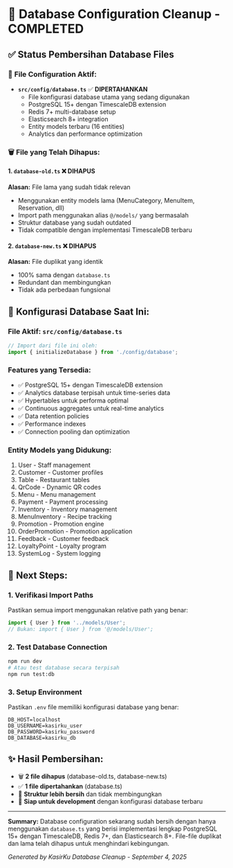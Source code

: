 # 🧹 Database Configuration Cleanup - COMPLETED

## ✅ **Status Pembersihan Database Files**

### 📂 **File Configuration Aktif:**
- **`src/config/database.ts`** ✅ **DIPERTAHANKAN**
  - File konfigurasi database utama yang sedang digunakan
  - PostgreSQL 15+ dengan TimescaleDB extension
  - Redis 7+ multi-database setup
  - Elasticsearch 8+ integration
  - Entity models terbaru (16 entities)
  - Analytics dan performance optimization

### 🗑️ **File yang Telah Dihapus:**

#### 1. **`database-old.ts`** ❌ **DIHAPUS**
**Alasan:** File lama yang sudah tidak relevan
- Menggunakan entity models lama (MenuCategory, MenuItem, Reservation, dll)
- Import path menggunakan alias `@/models/` yang bermasalah
- Struktur database yang sudah outdated
- Tidak compatible dengan implementasi TimescaleDB terbaru

#### 2. **`database-new.ts`** ❌ **DIHAPUS**
**Alasan:** File duplikat yang identik
- 100% sama dengan `database.ts`
- Redundant dan membingungkan
- Tidak ada perbedaan fungsional

## 🎯 **Konfigurasi Database Saat Ini:**

### **File Aktif:** `src/config/database.ts`
```typescript
// Import dari file ini oleh:
import { initializeDatabase } from './config/database';
```

### **Features yang Tersedia:**
- ✅ PostgreSQL 15+ dengan TimescaleDB extension
- ✅ Analytics database terpisah untuk time-series data
- ✅ Hypertables untuk performa optimal
- ✅ Continuous aggregates untuk real-time analytics
- ✅ Data retention policies
- ✅ Performance indexes
- ✅ Connection pooling dan optimization

### **Entity Models yang Didukung:**
1. User - Staff management
2. Customer - Customer profiles
3. Table - Restaurant tables
4. QrCode - Dynamic QR codes
5. Menu - Menu management
6. Payment - Payment processing
7. Inventory - Inventory management
8. MenuInventory - Recipe tracking
9. Promotion - Promotion engine
10. OrderPromotion - Promotion application
11. Feedback - Customer feedback
12. LoyaltyPoint - Loyalty program
13. SystemLog - System logging

## 🚀 **Next Steps:**

### 1. **Verifikasi Import Paths**
Pastikan semua import menggunakan relative path yang benar:
```typescript
import { User } from '../models/User';
// Bukan: import { User } from '@/models/User';
```

### 2. **Test Database Connection**
```bash
npm run dev
# Atau test database secara terpisah
npm run test:db
```

### 3. **Setup Environment**
Pastikan `.env` file memiliki konfigurasi database yang benar:
```env
DB_HOST=localhost
DB_USERNAME=kasirku_user
DB_PASSWORD=kasirku_password
DB_DATABASE=kasirku_db
```

## ✨ **Hasil Pembersihan:**

- 🗑️ **2 file dihapus** (database-old.ts, database-new.ts)
- ✅ **1 file dipertahankan** (database.ts)
- 🎯 **Struktur lebih bersih** dan tidak membingungkan
- 🚀 **Siap untuk development** dengan konfigurasi database terbaru

---

**Summary:** Database configuration sekarang sudah bersih dengan hanya menggunakan `database.ts` yang berisi implementasi lengkap PostgreSQL 15+ dengan TimescaleDB, Redis 7+, dan Elasticsearch 8+. File-file duplikat dan lama telah dihapus untuk menghindari kebingungan.

*Generated by KasirKu Database Cleanup - September 4, 2025*
